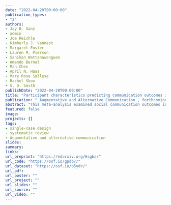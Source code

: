 ```yaml
---
date: "2022-04-20T00:00:00"
publication_types:
- "2"
authors:
- Jay B. Ganz
- admin
- Joe Reichle
- Kimberly J. Vannest
- Margaret Foster
- Lauren M. Pierson
- Sanikan Wattanawongwan
- Amando Bernal
- Man Chen
- April N. Haas
- Mary Rose Sallese
- Rachel Skov
- S. D. Smith
publishDate: "2022-04-20T00:00:00"
title: "Participant characteristics predicting communication outcomes in AAC implementation for individuals with ASD and IDD: Meta-analysis"
publication: "_Augmentative and Alternative Communication_, forthcoming"
abstract: "This meta-analysis examined social communication outcomes in augmentative and alternative communication (AAC) interventions, or those that involved aided (e.g., speech generating devices, picture point systems) or unaided AAC (e.g., gestures, manual sign language) as a component of intervention, and the extent to which communication outcomes were predicted by participant characteristics. Variables of interest included chronological age, communication mode used prior to intervention, number of words produced and imitation skills of participants prior to intervention. Investigators identified 117 primary studies that implemented AAC interventions with school-aged individuals (up to 22 years) with autism spectrum disorder and/or intellectual disability associated with complex communication needs and assessed social-communication outcomes. All included studies involved single-case experimental designs and met basic study design quality standards. We synthesized findings across studies using two complementary effect size indices, Tau(AB) and the log response ratio, and multi-level meta-analysis with robust variance estimation. With Tau(AB), the overall average effect across 338 participants was 0.72, 95% CI [0.67, 0.76], with a high degree of heterogeneity across studies. With the log response ratio, the overall average effect corresponded to a 538% increase from baseline levels of responding, 95% CI [388%, 733%], with a high degree of heterogeneity across studies and contrasts. Moderator analyses detected few differences in effectiveness when comparing across diagnoses, ages, the number and type of communication modes the participants used prior to intervention, the number of words used by the participants prior to intervention, and imitation use prior to intervention."
featured: false
image: 
projects: []
tags: 
- single-case design
- systematic review
- Augmentative and alternative communication
slides: 
summary: 
links:
url_preprint: "https://edarxiv.org/6sgba/"
url_code: "https://osf.io/gpdb7/"
url_dataset: "https://osf.io/b5ydr/"
url_pdf: 
url_poster: ""
url_project: ""
url_slides: ""
url_source: ""
url_video: ""
---
```

